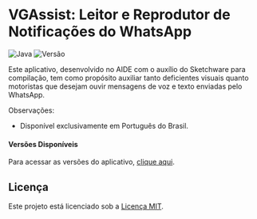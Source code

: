 # VGAssist: Leitor e Reprodutor de Notificações do WhatsApp

![Java](https://img.shields.io/badge/Language-Java-orange)
![Versão](https://img.shields.io/badge/Version-1.0-blue)

Este aplicativo, desenvolvido no AIDE com o auxílio do Sketchware para compilação, tem como propósito auxiliar tanto deficientes visuais quanto motoristas que desejam ouvir mensagens de voz e texto enviadas pelo WhatsApp.

Observações:
- Disponível exclusivamente em Português do Brasil.

#### Versões Disponíveis
Para acessar as versões do aplicativo, [clique aqui](https://github.com/tonho991/vgassist/releases).

## Licença
Este projeto está licenciado sob a [Licença MIT](LICENSE.md).
